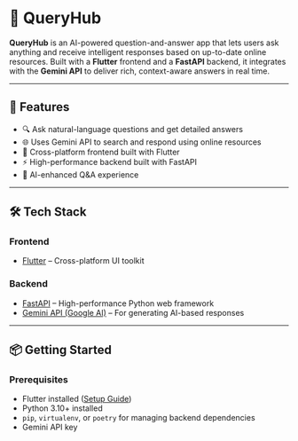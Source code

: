 # 🧠 QueryHub

**QueryHub** is an AI-powered question-and-answer app that lets users ask anything and receive intelligent responses based on up-to-date online resources. Built with a **Flutter** frontend and a **FastAPI** backend, it integrates with the **Gemini API** to deliver rich, context-aware answers in real time.

---

## 🚀 Features

- 🔍 Ask natural-language questions and get detailed answers
- 🌐 Uses Gemini API to search and respond using online resources
- 📱 Cross-platform frontend built with Flutter
- ⚡ High-performance backend built with FastAPI
- 🧠 AI-enhanced Q&A experience

---

## 🛠️ Tech Stack

### Frontend
- [Flutter](https://flutter.dev/) – Cross-platform UI toolkit

### Backend
- [FastAPI](https://fastapi.tiangolo.com/) – High-performance Python web framework
- [Gemini API (Google AI)](https://deepmind.google/technologies/gemini/) – For generating AI-based responses

---

## 📦 Getting Started

### Prerequisites

- Flutter installed ([Setup Guide](https://docs.flutter.dev/get-started/install))
- Python 3.10+ installed
- `pip`, `virtualenv`, or `poetry` for managing backend dependencies
- Gemini API key
